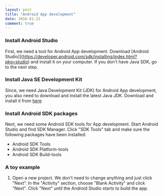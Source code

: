 ```yaml
---
layout: post
title: "Android App development"
date: 2016-01-21
comment: true
---
```


### Install Android Studio
First, we need a tool for Android App development. Download [Android Studio]](https://developer.android.com/sdk/installing/index.html?pkg=studio) and install it on your computer. If you don't have Java SDK, go to the next step.

### Install Java SE Development Kit 
Since, we need Java Development Kit (JDK) for Android App development, you also need to download and install the latest Java JDK. Download and install it from [here](http://www.oracle.com/technetwork/java/javase/downloads/jdk8-downloads-2133151.html)

### Install Android SDK packages
Next, we need some Android SDK tools for App development. Start Android Studio and find SDK Manager. Click "SDK Tools" tab and make sure the following packages have been installed:

- Android SDK Tools
- Android SDK Platform-tools
- Android SDK Build-tools

### A toy example

1. Open a new project. We don't need to change anything and just click "Next". In the "Activity" section, choose "Blank Activity" and click "Next". Click "Next" until the Android Studio starts to build the app.